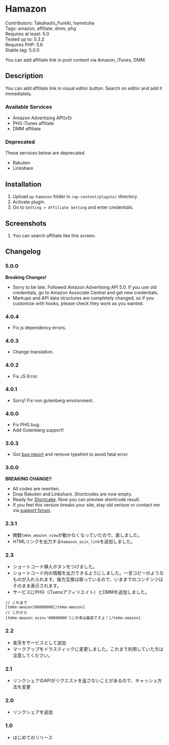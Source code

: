 # Hamazon

Contributors: Takahashi_Fumiki, hametuha  
Tags: amazon, affiliate, dmm, phg  
Requires at least: 5.0  
Tested up to: 5.3.2  
Requires PHP: 5.6  
Stable tag: 5.0.0  

You can add affiliate link in post content via Amazon, iTunes, DMM.

##  Description

You can add affiliate link in visual editor button.
Search on editor and add it immediately.

### Available Services

* Amazon Advertising API(v5)
* PHG iTunes affiliate
* DMM affiliate

### Deprecated

These services below are deprecated.

* Rakuten
* Linkshare


##  Installation

1. Upload `wp-hamazon` folder in `/wp-content/plugins/` directory.
1. Activate plugin.
1. Go to `Setting > Affiliate Setting` and enter credentials.

##  Screenshots

1. You can search affiliate like this screen.

##  Changelog

### 5.0.0

**Breaking Changes!**

* Sorry to be late. Followed Amazon Advertising API 5.0. If you use old credentials, go to Amazon Associate Central and get new credentials.
* Markups and API data structures are completely changed, so if you customize with hooks, please check they work as you wanted.

### 4.0.4

* Fix js dependency errors.

### 4.0.3

* Change translation.

### 4.0.2

* Fix JS Error.

### 4.0.1

* Sorry! Fix non gutenberg environment.

### 4.0.0

* Fix PHG bug.
* Add Gutenberg support!

### 3.0.3

* Got [bug report](https://wordpress.org/support/topic/古いバージョンはどこにありますか？/#post-9600252) and remove typehint to avoid fatal error.

### 3.0.0

**BREAKING CHANGE!!**

* All codes are rewriten.
* Drop Rakuten and Linkshare. Shortcodes are now empty.
* Ready for [Shortcake](https://ja.wordpress.org/plugins/shortcode-ui/). Now you can preview shortcode resutl.
* If you feel this version breaks your site, stay old verison or contact me via [support forum]().

### 2.3.1

* 関数`tmkm_amazon_view`が動かなくなっていたので、直しました。
* HTMLリンクを出力する`hamazon_asin_link`を追加しました。

###  2.3

* ショートコード挿入ボタンをつけました。
* ショートコード内の情報を出力できるようにしました。一言コピーのようなものが入れられます。後方互換は取っているので、いままでのコンテンツはそのまま表示されます。
* サービスにPHG（iTuensアフィリエイト）とDMMを追加しました。

```
// これまで
[tmkm-amazon]00000000[/tmkm-amazon]
// これから
[tmkm-amazon asin='00000000']この本は最高ですよ！[/tmkm-amazon]
```

### 2.2

* 楽天をサービスとして追加
* マークアップをドラスティックに変更しました。これまで利用していた方は注意してください。

### 2.1

* リンクシェアのAPIがリクエストを返さないことがあるので、キャッシュ方法を変更

### 2.0

* リンクシェアを追加

### 1.0

* はじめてのリリース

